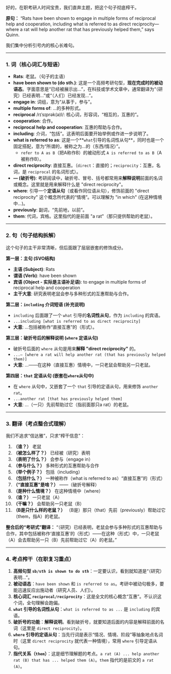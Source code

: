 好的，在职考研人时间宝贵，我们直奔主题，把这个句子彻底榨干。

**原句：** “Rats have been shown to engage in multiple forms of reciprocal help and cooperation, including what is referred to as direct reciprocity—where a rat will help another rat that has previously helped them,” says Quinn.

我们集中分析引号内的核心长难句。

------



### 1. 词（核心词汇与短语）



- **Rats**: 老鼠。（句子的主语）
- **have been shown to (do sth.)**: 这是一个高频考研句型，**现在完成时的被动语态**。字面意思是“已经被展示出...”，在科技或学术文章中，通常翻译为“（研究）已经表明...”或“（人们）已经发现...”。
- **engage in**: 词组，意为“从事于，参与”。
- **multiple forms of**: ...的多种形式。
- **reciprocal** /rɪˈsɪprək(ə)l/: 核心词，形容词，“相互的，互惠的”。
- **cooperation**: 合作。
- **reciprocal help and cooperation**: 互惠的帮助与合作。
- **including**: 介词，“包括”。这表明后面要开始举例或作进一步说明了。
- **what is referred to as**: 这是一个**`what`引导的名词性从句**，同时也是一个固定搭配，意为“所谓的，被称之为...的（东西/情况）”。
  - `refer to A as B`（把A称作B）的被动形式 `A is referred to as B`（A被称作B）。
- **direct reciprocity**: 直接互惠。（`direct`：直接的；`reciprocity`：互惠，名词，是 `reciprocal` 的名词形式）。
- **— (破折号)**: 考研阅读中，破折号、冒号、括号都常用来**解释说明**前面的名词或概念。这里就是用来解释什么是 "direct reciprocity"。
- **where**: 引导一个**定语从句**（或看作同位语从句），修饰前面的 "direct reciprocity" 这个概念所代表的“情境”。可以理解为 "in which" (在这种情境中...)。
- **previously**: 副词，“先前地，以前”。
- **them**: 代词，宾格。这里指代的是前面 "a rat"（那只提供帮助的老鼠）。

------



### 2. 句（句子结构拆解）



这个句子的主干非常清晰，但后面跟了层层嵌套的修饰成分。

**第一层：主句 (SVO结构)**

- **主语 (Subject)**: Rats
- **谓语 (Verb)**: have been shown
- **宾语 (Object - 实际是主语补足语)**: to engage in multiple forms of reciprocal help and cooperation
- **主干大意**: 研究表明老鼠会参与多种形式的互惠帮助与合作。

**第二层：`including` 介词短语 (补充说明)**

- `including` 后面跟了一个 `what` 引导的**名词性从句**，作为 `including` 的宾语。
- `...including [what is referred to as direct reciprocity]`
- **大意**: ...包括被称作“直接互惠”的（形式）。

**第三层：破折号后的解释说明 (`where` 定语从句)**

- 破折号后面的 `where` 从句是用来**解释 "direct reciprocity"** 的。
- `...— [where a rat will help another rat (that has previously helped them)]`
- **大意**: ...——在这种（直接互惠）情境中，一只老鼠会帮助另一只老鼠。

**第四层：`that` 定语从句 (嵌套在`where`从句中)**

- 在 `where` 从句中，又嵌套了一个 `that` 引导的定语从句，用来修饰 `another rat`。
- `...another rat [that has previously helped them]`
- **大意**: ...（一只）先前帮助过它（指前面那只a rat）的老鼠。

------



### 3. 翻译（考点整合式理解）



我们不追求“信达雅”，只求“榨干信息”：

1. **（谁？）** 老鼠
2. **（被怎么样了？）** 已经被（研究）表明
3. **（表明了什么？）** 会参与（engage in）
4. **（参与什么？）** 多种形式的互惠帮助与合作
5. **（举个例子？）** 包括（including）
6. **（包括什么？）** 一种被称作（what is referred to as）“直接互惠”的（形式）
7. **（“直接互惠”是啥？）** ——（破折号解释）
8. **（是种什么情境？）** 在这种情境中（where）
9. **（谁？）** 一只老鼠（A）
10. **（干嘛？）** 会帮助另一只老鼠（B）
11. **（B是只什么样的老鼠？）** （B是）那只（that）先前（previously）帮助过它（them，指A）的老鼠。

**整合后的“考研式”翻译：** “（研究）已经表明，老鼠会参与多种形式的互惠帮助与合作，其中包括被称作‘直接互惠’的（形式）——在这种（形式）中，一只老鼠（A）会去帮助另一只（B）先前帮助过它（A）的老鼠。”

------



### 4. 考点榨干（在职复习重点）



1. **高频句型 `sb/sth is shown to do sth`**：一定要认识，看到就知道是“（研究）表明...”。
2. **被动语态**：`have been shown` 和 `is referred to as`。考研中被动句极多，要能迅速反应出施动者（研究人员、人们）。
3. **核心词汇 `reciprocal/reciprocity`**：这是全文的核心概念“互惠”。不认识这个词，全句理解会跑偏。
4. **`what` 引导的名词性从句**：`what is referred to as ...` 是 `including` 的宾语。
5. **破折号的功能**：**解释说明**。看到破折号，就要知道后面的内容是解释前面的名词（这里是 `direct reciprocity`）。
6. **`where` 引导的定语从句**：当先行词是表示“情况、情境、阶段”等抽象地点名词时（这里 `direct reciprocity` 就代表一种情境），常用 `where` 引导定语从句。
7. **指代关系（`them`）**：这是细节理解题的考点。`a rat (A) ... help another rat (B) that has ... helped them (A)`。`them` 指代的是前文的 `a rat (A)`。